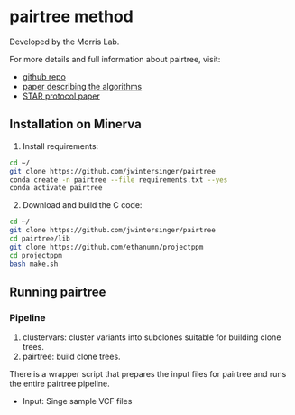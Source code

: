 # pairtree method 

Developed by the Morris Lab.

For more details and full information about pairtree, visit:
 - [github repo](https://github.com/morrislab/pairtree)
 - [paper describing the algorithms](https://aacrjournals.org/bloodcancerdiscov/article/3/3/208/694689/Reconstructing-Complex-Cancer-Evolutionary)
 - [STAR protocol paper](https://pubmed.ncbi.nlm.nih.gov/36129821/)


## Installation on Minerva

1. Install requirements:
```bash
cd ~/
git clone https://github.com/jwintersinger/pairtree   
conda create -n pairtree --file requirements.txt --yes
conda activate pairtree
```

2. Download and build the C code:
```bash
cd ~/
git clone https://github.com/jwintersinger/pairtree
cd pairtree/lib
git clone https://github.com/ethanumn/projectppm
cd projectppm
bash make.sh
```

## Running pairtree

### Pipeline
1. clustervars: cluster variants into subclones suitable for building clone trees.
2. pairtree: build clone trees.

There is a wrapper script that prepares the input files for pairtree and runs the entire pairtree pipeline.

- Input: Singe sample VCF files